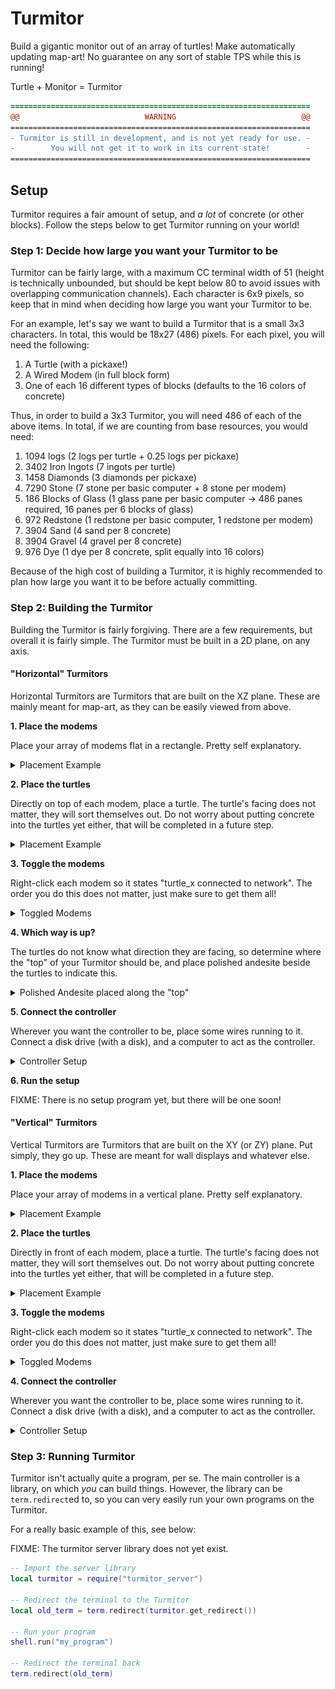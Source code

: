 # Turmitor

Build a gigantic monitor out of an array of turtles! Make automatically updating
map-art! No guarantee on any sort of stable TPS while this is running!

Turtle + Monitor = Turmitor

```diff
===================================================================
@@                            WARNING                            @@
===================================================================
- Turmitor is still in development, and is not yet ready for use. -
-        You will not get it to work in its current state!        -
===================================================================
```

## Setup

Turmitor requires a fair amount of setup, and *a lot* of concrete (or other
blocks). Follow the steps below to get Turmitor running on your world!

### Step 1: Decide how large you want your Turmitor to be

Turmitor can be fairly large, with a maximum CC terminal width of 51 (height is
technically unbounded, but should be kept below 80 to avoid issues with
overlapping communication channels). Each character is 6x9 pixels, so keep that
in mind when deciding how large you want your Turmitor to be.

For an example, let's say we want to build a Turmitor that is a small 3x3
characters. In total, this would be 18x27 (486) pixels. For each pixel, you will
need the following:

1. A Turtle (with a pickaxe!)
2. A Wired Modem (in full block form)
3. One of each 16 different types of blocks (defaults to the 16 colors of
concrete)

Thus, in order to build a 3x3 Turmitor, you will need 486 of each of the above
items. In total, if we are counting from base resources, you would need:

1. 1094 logs (2 logs per turtle + 0.25 logs per pickaxe)
2. 3402 Iron Ingots (7 ingots per turtle)
3. 1458 Diamonds (3 diamonds per pickaxe)
4. 7290 Stone (7 stone per basic computer + 8 stone per modem)
5. 186 Blocks of Glass (1 glass pane per basic computer -> 486 panes required,
16 panes per 6 blocks of glass)
6. 972 Redstone (1 redstone per basic computer, 1 redstone per modem)
7. 3904 Sand (4 sand per 8 concrete)
8. 3904 Gravel (4 gravel per 8 concrete)
9. 976 Dye (1 dye per 8 concrete, split equally into 16 colors)

Because of the high cost of building a Turmitor, it is highly recommended to
plan how large you want it to be before actually committing.

### Step 2: Building the Turmitor

Building the Turmitor is fairly forgiving. There are a few requirements, but
overall it is fairly simple. The Turmitor must be built in a 2D plane, on any
axis.

#### "Horizontal" Turmitors

Horizontal Turmitors are Turmitors that are built on the XZ plane. These are
mainly meant for map-art, as they can be easily viewed from above.

**1. Place the modems**

Place your array of modems flat in a rectangle. Pretty self explanatory.

<details><summary>Placement Example</summary>

![Modem Placement](images/horizontal_setup/1_modems.png)

</details>

**2. Place the turtles**

Directly on top of each modem, place a turtle. The turtle's facing does not
matter, they will sort themselves out. Do not worry about putting concrete into
the turtles yet either, that will be completed in a future step.

<details><summary>Placement Example</summary>

![Turtle Placement](images/horizontal_setup/2_turtles.png)

</details>

**3. Toggle the modems**

Right-click each modem so it states "turtle_x connected to network". The order
you do this does not matter, just make sure to get them all!

<details><summary>Toggled Modems</summary>

![Modem Toggle](images/horizontal_setup/3_toggle_modems.png)

</details>

**4. Which way is up?**

The turtles do not know what direction they are facing, so determine where the
"top" of your Turmitor should be, and place polished andesite beside the turtles
to indicate this.

<details><summary>Polished Andesite placed along the "top"</summary>

![Top Indicator](images/horizontal_setup/4_up.png)

</details>

**5. Connect the controller**

Wherever you want the controller to be, place some wires running to it. Connect
a disk drive (with a disk), and a computer to act as the controller.

<details><summary>Controller Setup</summary>

![Controller Setup](images/horizontal_setup/5_controller.png)

</details>

**6. Run the setup**

FIXME: There is no setup program yet, but there will be one soon!

#### "Vertical" Turmitors

Vertical Turmitors are Turmitors that are built on the XY (or ZY) plane. Put
simply, they go up. These are meant for wall displays and whatever else.

**1. Place the modems**

Place your array of modems in a vertical plane. Pretty self explanatory.

<details><summary>Placement Example</summary>

![Modem Placement](images/vertical_setup/1_modems.png)

</details>

**2. Place the turtles**

Directly in front of each modem, place a turtle. The turtle's facing does not
matter, they will sort themselves out. Do not worry about putting concrete into
the turtles yet either, that will be completed in a future step.

<details><summary>Placement Example</summary>

![Turtle Placement](images/vertical_setup/2_turtles.png)

</details>

**3. Toggle the modems**

Right-click each modem so it states "turtle_x connected to network". The order
you do this does not matter, just make sure to get them all!

<details><summary>Toggled Modems</summary>

![Modem Toggle](images/vertical_setup/3_toggle_modems.png)

</details>

**4. Connect the controller**

Wherever you want the controller to be, place some wires running to it. Connect
a disk drive (with a disk), and a computer to act as the controller.

<details><summary>Controller Setup</summary>

![Controller Setup](images/horizontal_setup/5_controller.png)

</details>

### Step 3: Running Turmitor

Turmitor isn't actually quite a program, per se. The main controller is a
library, on which *you* can build things. However, the library can be
`term.redirect`ed to, so you can very easily run your own programs on the
Turmitor.

For a really basic example of this, see below:

FIXME: The turmitor server library does not yet exist.

```lua
-- Import the server library
local turmitor = require("turmitor_server")

-- Redirect the terminal to the Turmitor
local old_term = term.redirect(turmitor.get_redirect())

-- Run your program
shell.run("my_program")

-- Redirect the terminal back
term.redirect(old_term)
```

